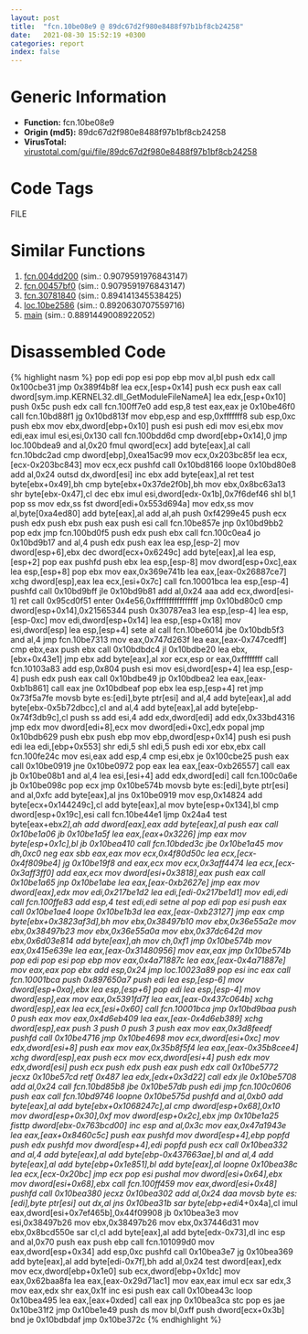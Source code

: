 ```yaml
---
layout: post
title:  "fcn.10be08e9 @ 89dc67d2f980e8488f97b1bf8cb24258"
date:   2021-08-30 15:52:19 +0300
categories: report
index: false
---
```


# Generic Information
- **Function:** fcn.10be08e9
- **Origin (md5):** 89dc67d2f980e8488f97b1bf8cb24258
- **VirusTotal:** [virustotal.com/gui/file/89dc67d2f980e8488f97b1bf8cb24258][virustotal_ref]

# Code Tags
<span class="tag" id="FILE">FILE</span>


# Similar Functions

1. [fcn.004dd200][similar_1_ref] (sim.: 0.9079591976843147)
2. [fcn.00457bf0][similar_2_ref] (sim.: 0.9079591976843147)
3. [fcn.30781840][similar_3_ref] (sim.: 0.894141345538425)
4. [loc.10be2586][similar_4_ref] (sim.: 0.8920630707559716)
5. [main][similar_5_ref] (sim.: 0.8891449008922052)


# Disassembled Code

{% highlight nasm %}
pop edi
pop esi
pop ebp
mov al,bl
push edx
call 0x100cbe31
jmp 0x389f4b8f
lea ecx,[esp+0x14]
push ecx
push eax
call dword[sym.imp.KERNEL32.dll_GetModuleFileNameA]
lea edx,[esp+0x10]
push 0x5c
push edx
call fcn.100ff7e0
add esp,8
test eax,eax
je 0x10be46f0
call fcn.10bd88f1
jg 0x10bd813f
mov ebp,esp
and esp,0xfffffff8
sub esp,0xc
push ebx
mov ebx,dword[ebp+0x10]
push esi
push edi
mov esi,ebx
mov edi,eax
imul esi,esi,0x130
call fcn.100bdd6d
cmp dword[ebp+0x14],0
jmp loc.100bdea9
and al,0x20
fmul qword[ecx]
add byte[eax],al
call fcn.10bdc2ad
cmp dword[ebp],0xea15ac99
mov ecx,0x203bc85f
lea ecx,[ecx-0x203bc843]
mov ecx,ecx
pushfd
call 0x10bd8166
loope 0x10bd80e8
add al,0x24
outsd dx,dword[esi]
inc ebx
add byte[eax],al
ret
test byte[ebx+0x49],bh
cmp byte[ebx+0x37de2f0b],bh
mov ebx,0x8bc63a13
shr byte[ebx-0x47],cl
dec ebx
imul esi,dword[edx-0x1b],0x7f6def46
shl bl,1
pop ss
mov edx,ss
fst dword[edi+0x553d694a]
mov edx,ss
mov al,byte[0xa4ed80]
add byte[eax],al
add al,ah
push 0xf4299e45
push ecx
push edx
push ebx
push eax
push esi
call fcn.10be857e
jnp 0x10bd9bb2
pop edx
jmp fcn.100bd0f5
push edx
push ebx
call fcn.100c0ea4
jo 0x10bd9b17
and al,4
push edx
push eax
lea esp,[esp-2]
mov dword[esp+6],ebx
dec dword[ecx+0x6249c]
add byte[eax],al
lea esp,[esp+2]
pop eax
pushfd
push ebx
lea esp,[esp-8]
mov dword[esp+0xc],eax
lea esp,[esp+8]
pop ebx
mov eax,0x369e741b
lea eax,[eax-0x26887ce7]
xchg dword[esp],eax
lea ecx,[esi+0x7c]
call fcn.10001bca
lea esp,[esp-4]
pushfd
call 0x10bd9bff
jle 0x10bd9b81
add al,0x24
aaa
add ecx,dword[esi-1]
ret
call 0x95cd0f51
enter 0x4e56,0xffffffffffffffff
jmp 0x10bd80c0
cmp dword[esp+0x14],0x21565344
push 0x30787ea3
lea esp,[esp-4]
lea esp,[esp-0xc]
mov edi,dword[esp+0x14]
lea esp,[esp+0x18]
mov esi,dword[esp]
lea esp,[esp+4]
sete al
call fcn.10be6014
jbe 0x10bdb5f3
and al,4
jmp fcn.10be7313
mov eax,0x747d263f
lea eax,[eax-0x747cedff]
cmp ebx,eax
push ebx
call 0x10bdbdc4
jl 0x10bdbe20
lea ebx,[ebx+0x43e1]
jmp ebx
add byte[eax],al
xor ecx,esp
or eax,0xffffffff
call fcn.10103a83
add esp,0x804
push esi
mov esi,dword[esp+4]
lea esp,[esp-4]
push edx
push eax
call 0x10bdbe49
jp 0x10bdbea2
lea eax,[eax-0xb1b861]
call eax
jne 0x10bdbeaf
pop ebx
lea esp,[esp+4]
ret
jmp 0x73f5a7fe
movsb byte es:[edi],byte ptr[esi]
and al,4
add byte[eax],al
add byte[ebx-0x5b72dbcc],cl
and al,4
add byte[eax],al
add byte[ebp-0x74f3db9c],cl
push ss
add esi,4
add edx,dword[edi]
add edx,0x33bd4316
jmp edx
mov dword[edi+8],ecx
mov dword[edi+0xc],edx
popal
jmp 0x10bdb629
push ebx
push ebp
mov ebp,dword[esp+0x14]
push esi
push edi
lea edi,[ebp+0x553]
shr edi,5
shl edi,5
push edi
xor ebx,ebx
call fcn.100fe24c
mov esi,eax
add esp,4
cmp esi,ebx
je 0x100cbe25
push eax
call 0x10be0919
jne 0x10be0972
pop eax
lea eax,[eax-0xb26557]
call eax
jb 0x10be08b1
and al,4
lea esi,[esi+4]
add edx,dword[edi]
call fcn.100c0a6e
jb 0x10be098c
pop ecx
jmp 0x10be574b
movsb byte es:[edi],byte ptr[esi]
and al,0xfc
add byte[eax],al
jns 0x10be0919
mov esp,0x14824
add byte[ecx+0x144249c],cl
add byte[eax],al
mov byte[esp+0x134],bl
cmp dword[esp+0x19c],esi
call fcn.10be44e1
ljmp 0x24a4
test byte[eax+ebx*2],ah
add dword[eax],eax
add byte[eax],al
push eax
call 0x10be1a06
jb 0x10be1a5f
lea eax,[eax+0x3226]
jmp eax
mov byte[esp+0x1c],bl
jb 0x10bea410
call fcn.10bded3c
jbe 0x10be1a45
mov dh,0xc0
neg eax
sbb eax,eax
mov ecx,0x4f80d50c
lea ecx,[ecx-0x4f809be4]
jg 0x10be19f8
and eax,ecx
mov ecx,0x3aff4474
lea ecx,[ecx-0x3aff3ff0]
add eax,ecx
mov dword[esi+0x3818],eax
push eax
call 0x10be1a65
jnp 0x10be1abe
lea eax,[eax-0xb2627e]
jmp eax
mov dword[eax],edx
mov edi,0x217be1d2
lea edi,[edi-0x217be1d1]
mov edi,edi
call fcn.100ffe83
add esp,4
test edi,edi
setne al
pop edi
pop esi
push eax
call 0x10be1ae4
loope 0x10be1b3d
lea eax,[eax-0xb23127]
jmp eax
cmp byte[ebx+0x3823af3d],bh
mov ebx,0x38497b10
mov ebx,0x36e55a2e
mov ebx,0x38497b23
mov ebx,0x36e55a0a
mov ebx,0x37dc642d
mov ebx,0x6d03e814
add byte[eax],ah
mov ch,0xf1
jmp 0x10be574b
mov eax,0x415e639e
lea eax,[eax-0x31480956]
mov eax,eax
jmp 0x10be574b
pop edi
pop esi
pop ebp
mov eax,0x4a71887c
lea eax,[eax-0x4a71887e]
mov eax,eax
pop ebx
add esp,0x24
jmp loc.10023a89
pop esi
inc eax
call fcn.10001bca
push 0x897650a7
push edi
lea esp,[esp-6]
mov dword[esp+0xa],ebx
lea esp,[esp+6]
pop edi
lea esp,[esp-4]
mov dword[esp],eax
mov eax,0x5391fd7f
lea eax,[eax-0x437c064b]
xchg dword[esp],eax
lea ecx,[esi+0x60]
call fcn.10001bca
jmp 0x10bd9baa
push 0
push eax
mov eax,0x4d6eb409
lea eax,[eax-0x4d6eb389]
xchg dword[esp],eax
push 3
push 0
push 3
push eax
mov eax,0x3d8feedf
pushfd
call 0x10be4716
jmp 0x10be4698
mov ecx,dword[esi+0xc]
mov edx,dword[esi+8]
push eax
mov eax,0x35b8f5f4
lea eax,[eax-0x35b8cee4]
xchg dword[esp],eax
push ecx
mov ecx,dword[esi+4]
push edx
mov edx,dword[esi]
push ecx
push edx
push eax
push edx
call 0x10be5772
jecxz 0x10be57cd
retf 0x487
lea edx,[edx+0x3d22]
call edx
jle 0x10be5708
add al,0x24
call fcn.10bd85b8
jbe 0x10be57db
push edi
jmp fcn.100c0606
push eax
call fcn.10bd9746
loopne 0x10be575d
pushfd
and al,0xb0
add byte[eax],al
add byte[ebx+0x1068247c],al
cmp dword[esp+0x68],0x10
mov dword[esp+0x30],0xf
mov dword[esp+0x2c],ebx
jmp 0x10be1a25
fisttp dword[ebx-0x763bcd00]
inc esp
and al,0x3c
mov eax,0x47a1943e
lea eax,[eax+0x8460c5c]
push eax
pushfd
mov dword[esp+4],ebp
popfd
push edx
pushfd
mov dword[esp+4],edi
popfd
push ecx
call 0x10bea332
and al,4
add byte[eax],al
add byte[ebp-0x437663ae],bl
and al,4
add byte[eax],al
add byte[ebp+0x1e851],bl
add byte[eax],al
loopne 0x10bea38c
lea ecx,[ecx-0x20bc]
jmp ecx
pop esi
pushal
mov dword[esi+0x64],ebx
mov dword[esi+0x68],ebx
call fcn.100ff459
mov eax,dword[esi+0x48]
pushfd
call 0x10bea380
jecxz 0x10bea302
add al,0x24
daa
movsb byte es:[edi],byte ptr[esi]
out dx,al
jns 0x10bea31b
sar byte[ebp+edi*4+0x4a],cl
imul eax,dword[esi+0x7ef465b],0x44f09908
jb 0x10bea3e3
mov esi,0x38497b26
mov ebx,0x38497b26
mov ebx,0x37446d31
mov ebx,0x8bcd550e
sar cl,cl
add byte[eax],al
add byte[edx-0x73],dl
inc esp
and al,0x70
push eax
push ebp
call fcn.101099d0
mov eax,dword[esp+0x34]
add esp,0xc
pushfd
call 0x10bea3e7
jg 0x10bea369
add byte[eax],al
add byte[edi-0x7f],bh
add al,0x24
test dword[eax],edx
mov ecx,dword[ebp+0x1e0]
sub ecx,dword[ebp+0x1dc]
mov eax,0x62baa8fa
lea eax,[eax-0x29d71ac1]
mov eax,eax
imul ecx
sar edx,3
mov eax,edx
shr eax,0x1f
inc esi
push eax
call 0x10bea43c
loop 0x10bea495
lea eax,[eax+0xded]
call eax
jnp 0x10bea3ca
stc
pop es
jae 0x10be31f2
jmp 0x10be1e49
push ds
mov bl,0xff
push dword[ecx+0x3b]
bnd je 0x10bdbdaf
jmp 0x10be372c
{% endhighlight %}


[similar_1_ref]: /report/fcn.004dd200@7453c96a6fbd42ec690b8deb53eafcba
[similar_2_ref]: /report/fcn.00457bf0@3e981d1767f44f5fe2446a49ffe52f4e
[similar_3_ref]: /report/fcn.30781840@e0efd357fccc8f4e2c059b0b54118ba8
[similar_4_ref]: /report/loc.10be2586@89dc67d2f980e8488f97b1bf8cb24258
[similar_5_ref]: /report/main@d9409903542212823b7b4709144a636b
[virustotal_ref]: https://www.virustotal.com/gui/file/89dc67d2f980e8488f97b1bf8cb24258